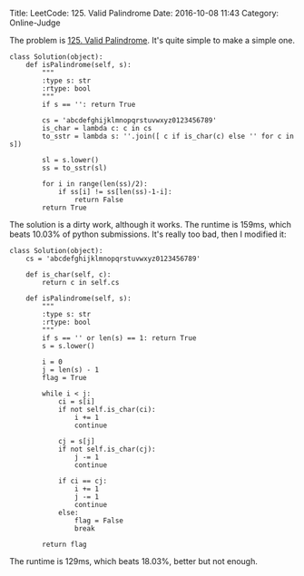 Title: LeetCode: 125. Valid Palindrome
Date: 2016-10-08 11:43
Category: Online-Judge

The problem is [125. Valid Palindrome](https://leetcode.com/problems/valid-palindrome/). 
It's quite simple to make a simple one.

    class Solution(object):
        def isPalindrome(self, s):
            """
            :type s: str
            :rtype: bool
            """
            if s == '': return True
            
            cs = 'abcdefghijklmnopqrstuvwxyz0123456789'
            is_char = lambda c: c in cs
            to_sstr = lambda s: ''.join([ c if is_char(c) else '' for c in s])
            
            sl = s.lower()
            ss = to_sstr(sl)
            
            for i in range(len(ss)/2):
                if ss[i] != ss[len(ss)-1-i]:
                    return False
            return True
            
The solution is a dirty work, although it works. 
The runtime is 159ms, which beats 10.03% of python submissions.
It's really too bad, then I modified it:

    class Solution(object):
        cs = 'abcdefghijklmnopqrstuvwxyz0123456789'
        
        def is_char(self, c):
            return c in self.cs
            
        def isPalindrome(self, s):
            """
            :type s: str
            :rtype: bool
            """
            if s == '' or len(s) == 1: return True
            s = s.lower()
            
            i = 0
            j = len(s) - 1
            flag = True
            
            while i < j:
                ci = s[i]
                if not self.is_char(ci):
                    i += 1
                    continue
                
                cj = s[j]
                if not self.is_char(cj):
                    j -= 1
                    continue
                
                if ci == cj:
                    i += 1
                    j -= 1
                    continue
                else:
                    flag = False
                    break
            
            return flag
            
The runtime is 129ms, which beats 18.03%, better but not enough.